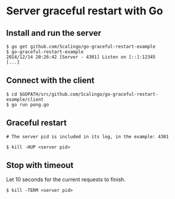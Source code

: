 # Server graceful restart with Go

## Install and run the server

```
$ go get github.com/Scalingo/go-graceful-restart-example
$ go-graceful-restart-example
2014/12/14 20:26:42 [Server - 4301] Listen on [::]:12345
[...]
```

## Connect with the client

```
$ cd $GOPATH/src/github.com/Scalingo/go-graceful-restart-example/client
$ go run pong.go
```

## Graceful restart

```
# The server pid is included in its log, in the example: 4301

$ kill -HUP <server pid>
```

## Stop with timeout

Let 10 seconds for the current requests to finish.

```
$ kill -TERM <server pid>
```
